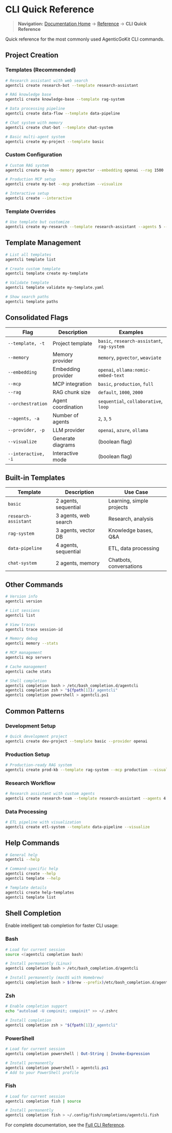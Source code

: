 # CLI Quick Reference

> **Navigation:** [Documentation Home](../README.md) → [Reference](README.md) → **CLI Quick Reference**

Quick reference for the most commonly used AgenticGoKit CLI commands.

## Project Creation

### Templates (Recommended)
```bash
# Research assistant with web search
agentcli create research-bot --template research-assistant

# RAG knowledge base
agentcli create knowledge-base --template rag-system

# Data processing pipeline
agentcli create data-flow --template data-pipeline

# Chat system with memory
agentcli create chat-bot --template chat-system

# Basic multi-agent system
agentcli create my-project --template basic
```

### Custom Configuration
```bash
# Custom RAG system
agentcli create my-kb --memory pgvector --embedding openai --rag 1500

# Production MCP setup
agentcli create my-bot --mcp production --visualize

# Interactive setup
agentcli create --interactive
```

### Template Overrides
```bash
# Use template but customize
agentcli create my-research --template research-assistant --agents 5 --mcp production
```

## Template Management

```bash
# List all templates
agentcli template list

# Create custom template
agentcli template create my-template

# Validate template
agentcli template validate my-template.yaml

# Show search paths
agentcli template paths
```

## Consolidated Flags

| Flag | Description | Examples |
|------|-------------|----------|
| `--template, -t` | Project template | `basic`, `research-assistant`, `rag-system` |
| `--memory` | Memory provider | `memory`, `pgvector`, `weaviate` |
| `--embedding` | Embedding provider | `openai`, `ollama:nomic-embed-text` |
| `--mcp` | MCP integration | `basic`, `production`, `full` |
| `--rag` | RAG chunk size | `default`, `1000`, `2000` |
| `--orchestration` | Agent coordination | `sequential`, `collaborative`, `loop` |
| `--agents, -a` | Number of agents | `2`, `3`, `5` |
| `--provider, -p` | LLM provider | `openai`, `azure`, `ollama` |
| `--visualize` | Generate diagrams | (boolean flag) |
| `--interactive, -i` | Interactive mode | (boolean flag) |

## Built-in Templates

| Template | Description | Use Case |
|----------|-------------|----------|
| `basic` | 2 agents, sequential | Learning, simple projects |
| `research-assistant` | 3 agents, web search | Research, analysis |
| `rag-system` | 3 agents, vector DB | Knowledge bases, Q&A |
| `data-pipeline` | 4 agents, sequential | ETL, data processing |
| `chat-system` | 2 agents, memory | Chatbots, conversations |

## Other Commands

```bash
# Version info
agentcli version

# List sessions
agentcli list

# View traces
agentcli trace session-id

# Memory debug
agentcli memory --stats

# MCP management
agentcli mcp servers

# Cache management
agentcli cache stats

# Shell completion
agentcli completion bash > /etc/bash_completion.d/agentcli
agentcli completion zsh > "${fpath[1]}/_agentcli"
agentcli completion powershell > agentcli.ps1
```

## Common Patterns

### Development Setup
```bash
# Quick development project
agentcli create dev-project --template basic --provider openai
```

### Production Setup
```bash
# Production-ready RAG system
agentcli create prod-kb --template rag-system --mcp production --visualize
```

### Research Workflow
```bash
# Research assistant with custom agents
agentcli create research-team --template research-assistant --agents 4
```

### Data Processing
```bash
# ETL pipeline with visualization
agentcli create etl-system --template data-pipeline --visualize
```

## Help Commands

```bash
# General help
agentcli --help

# Command-specific help
agentcli create --help
agentcli template --help

# Template details
agentcli create help-templates
agentcli template list
```

## Shell Completion

Enable intelligent tab completion for faster CLI usage:

### Bash
```bash
# Load for current session
source <(agentcli completion bash)

# Install permanently (Linux)
agentcli completion bash > /etc/bash_completion.d/agentcli

# Install permanently (macOS with Homebrew)
agentcli completion bash > $(brew --prefix)/etc/bash_completion.d/agentcli
```

### Zsh
```bash
# Enable completion support
echo "autoload -U compinit; compinit" >> ~/.zshrc

# Install completion
agentcli completion zsh > "${fpath[1]}/_agentcli"
```

### PowerShell
```powershell
# Load for current session
agentcli completion powershell | Out-String | Invoke-Expression

# Install permanently
agentcli completion powershell > agentcli.ps1
# Add to your PowerShell profile
```

### Fish
```bash
# Load for current session
agentcli completion fish | source

# Install permanently
agentcli completion fish > ~/.config/fish/completions/agentcli.fish
```

For complete documentation, see the [Full CLI Reference](cli.md).
